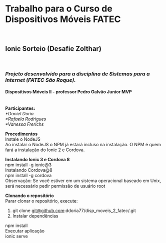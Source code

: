 <h1><b>Trabalho para o Curso de Dispositivos Móveis FATEC</b></h1> <br>
<h2><b>Ionic Sorteio (Desafie Zolthar)</b></h2><br>
<h3><em>Projeto desenvolvido para a disciplina de Sistemas para a Internet (FATEC São Roque).</em></h3>
<h4>Disposítivos Móveis II - professor Pedro Galvão Junior MVP</h4><br>
<b>Participantes:</b><br>
<em>*Daniel Doria</em><br>
<em>*Rafaela Rodrigues</em><br>
<em>*Vanessa Frerichs</em><br>

<b>Procedimentos</b><br>
Instale o NodeJS<br>
Ao instalar o NodeJS o NPM já estará incluso na instalação. O NPM é quem fará a instalação do Ionic 2 e Cordova.<br>

<b>Instalando Ionic 3 e Cordova 8</b><br>
npm install -g ionic@3<br>
Instalando Cordova@8<br>
npm install -g cordova<br>
Observação: Se você estiver em um sistema operacional baseado em Unix, será necessário pedir permissão de usuário root<br>

<b>Clonando o repositório</b><br>
Parar clonar o repositório, execute:<br>
1) git clone git@github.com:ddoria77/disp_moveis_2_fatec/.git<br>
2) Instalar dependências<br>

npm install<br>
Executar aplicação<br>
ionic serve<br>
